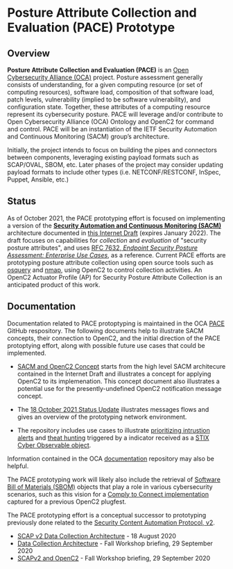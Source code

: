# Posture Attribute Collection and Evaluation (PACE) Prototype

## Overview

**Posture Attribute Collection and Evaluation (PACE)** is an
[Open Cybersecurity Alliance
(OCA)](https://opencybersecurityalliance.org/) project. Posture
assessment generally consists of understanding, for a given
computing resource (or set of computing resources), software
load, composition of that software load, patch levels,
vulnerability (implied to be software vulnerability), and
configuration state. Together, these attributes of a computing
resource represent its cybersecurity posture. PACE will leverage
and/or contribute to Open Cybersecurity Alliance (OCA) Ontology
and OpenC2 for command and control. PACE will be an instantiation
of the IETF Security Automation and Continuous Monitoring (SACM)
group’s architecture.

Initially, the project intends to focus on building the pipes and connectors between components, leveraging existing payload formats such as SCAP/OVAL, SBOM, etc. Later phases of the project may consider updating payload formats to include other types (i.e. NETCONF/RESTCONF, InSpec, Puppet, Ansible, etc.)

## Status

As of October 2021, the PACE prototyping effort is focused on
implementing a version of the [**Security Automation and
Continuous Monitoring
(SACM)**](https://datatracker.ietf.org/wg/sacm/documents/)
architecture documented in [this Internet
Draft](https://datatracker.ietf.org/doc/draft-ietf-sacm-arch/)
(expires January 2022). The draft focuses on capabilities for
*collection* and *evaluation* of "security posture attributes",
and uses [RFC 7632, *Endpoint Security Posture Assessment:
Enterprise Use
Cases*](https://datatracker.ietf.org/doc/rfc7632/), as a
reference. Current PACE efforts are prototyping posture attribute
collection using open source tools such as
[osquery](https://osquery.io/) and [nmap](https://nmap.org/),
using OpenC2 to control collection activities. An OpenC2 Actuator
Profile (AP) for Security Posture Attribute Collection is an
anticipated product of this work. 

## Documentation

Documentation related to PACE protoptyping is maintained in the
OCA [PACE](https://github.com/opencybersecurityalliance/PACE)
GitHub respository. The following documents help to illustrate
SACM concepts, their connection to OpenC2, and the initial
direction of the PACE protoptying effort, along with possible
future use cases that could be implemented.

 * [SACM and OpenC2
   Concept](https://github.com/opencybersecurityalliance/PACE/blob/main/docs/SACM_and_OpenC2_Concept.pdf)
   starts from the high level SACM architecure contained in the
   Internet Draft and illustrates a concept for applying OpenC2
   to its implemenation. This concept document also illustrates a
   potential use for the presently-undefined OpenC2 notification
   message concept.
  
 * The [18 October 2021 Status
   Update](https://github.com/opencybersecurityalliance/PACE/blob/main/docs/2021-10-18_HII_PACE-Prototype-Update.pdf)
   illustrates messages flows and gives an overview of the
   prototyping network environment.

 * The repository includes use cases to illustrate [prioritizing
   intrustion
   alerts](https://github.com/opencybersecurityalliance/PACE/blob/main/docs/ips-pcs-pes-usecase.md)
   and [theat
   hunting](https://github.com/opencybersecurityalliance/PACE/blob/main/docs/stix-pcs-pes-usecase.md)
   triggered by a indicator received as a
   [STIX](https://oasis-open.github.io/cti-documentation/stix/intro.html)
   [Cyber Observable
   object](https://docs.oasis-open.org/cti/stix/v2.0/stix-v2.0-part4-cyber-observable-objects.html).

Information contained in the OCA
[documentation](https://github.com/opencybersecurityalliance/documentation)
repository may also be helpful.

The PACE prototyping work will likely also include the retrieval
of [Software Bill of Materials
(SBOM)](https://en.wikipedia.org/wiki/Software_bill_of_materials)
objects that play a role in various cybersecurity scenarios, such
as this vision for a [Comply to Connect
implementation](https://github.com/oasis-tcs/openc2-usecases/tree/main/PlugFests/2021.06.22-BC-SBOM-PoC#11-vision)
captured for a previous OpenC2 plugfest.

The PACE prototyping effort is a conceptual successor to
prototyping previously done related to the [Security Content
Automation Protocol,
v2](https://csrc.nist.gov/projects/security-content-automation-protocol-v2/scapv2-community).
* [SCAP v2 Data Collection Architecture](https://github.com/opencybersecurityalliance/PACE/files/7688437/Data.Collection.Architecture.Sub-Group.-.Fall.Workshop.Briefing.pdf) - 18 August 2020
* [Data Collection Architecture](https://github.com/opencybersecurityalliance/PACE/files/7688437/Data.Collection.Architecture.Sub-Group.-.Fall.Workshop.Briefing.pdf) - Fall Workshop briefing, 29 September 2020
* [SCAPv2 and OpenC2](https://github.com/opencybersecurityalliance/PACE/files/7697522/SCAPv2.and.OpenC2.pdf) - Fall Workshop briefing, 29 September 2020
